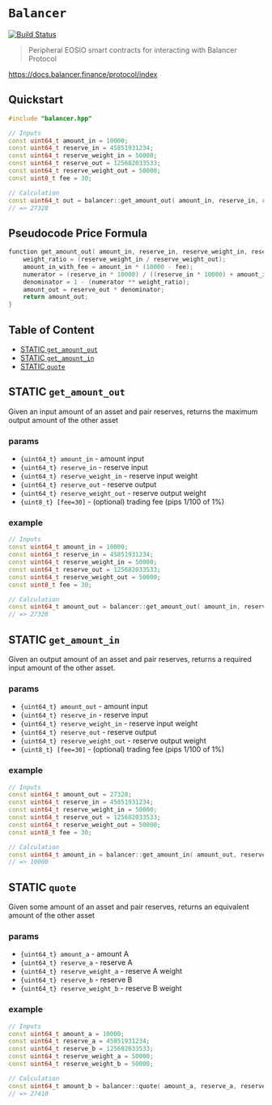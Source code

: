 # **`Balancer`**

[![Build Status](https://travis-ci.org/stableex/sx.balancer.svg?branch=master)](https://travis-ci.org/stableex/sx.balancer)

> Peripheral EOSIO smart contracts for interacting with Balancer Protocol

https://docs.balancer.finance/protocol/index

## Quickstart

```c++
#include "balancer.hpp"

// Inputs
const uint64_t amount_in = 10000;
const uint64_t reserve_in = 45851931234;
const uint64_t reserve_weight_in = 50000;
const uint64_t reserve_out = 125682033533;
const uint64_t reserve_weight_out = 50000;
const uint8_t fee = 30;

// Calculation
const uint64_t out = balancer::get_amount_out( amount_in, reserve_in, reserve_weight_in, reserve_out, reserve_weight_out, fee );
// => 27328
```

## Pseudocode Price Formula

```c++
function get_amount_out( amount_in, reserve_in, reserve_weight_in, reserve_out, reserve_weight_out, fee ) {
    weight_ratio = (reserve_weight_in / reserve_weight_out);
    amount_in_with_fee = amount_in * (10000 - fee);
    numerator = (reserve_in * 10000) / ((reserve_in * 10000) + amount_in_with_fee)
    denominator = 1 - (numerator ** weight_ratio);
    amount_out = reserve_out * denominator;
    return amount_out;
}
```

## Table of Content

- [STATIC `get_amount_out`](#static-get_amount_out)
- [STATIC `get_amount_in`](#static-get_amount_in)
- [STATIC `quote`](#static-quote)

## STATIC `get_amount_out`

Given an input amount of an asset and pair reserves, returns the maximum output amount of the other asset

### params

- `{uint64_t} amount_in` - amount input
- `{uint64_t} reserve_in` - reserve input
- `{uint64_t} reserve_weight_in` - reserve input weight
- `{uint64_t} reserve_out` - reserve output
- `{uint64_t} reserve_weight_out` - reserve output weight
- `{uint8_t} [fee=30]` - (optional) trading fee (pips 1/100 of 1%)

### example

```c++
// Inputs
const uint64_t amount_in = 10000;
const uint64_t reserve_in = 45851931234;
const uint64_t reserve_weight_in = 50000;
const uint64_t reserve_out = 125682033533;
const uint64_t reserve_weight_out = 50000;
const uint8_t fee = 30;

// Calculation
const uint64_t amount_out = balancer::get_amount_out( amount_in, reserve_in, reserve_weight_in, reserve_out, reserve_weight_out );
// => 27328
```

## STATIC `get_amount_in`

Given an output amount of an asset and pair reserves, returns a required input amount of the other asset.

### params

- `{uint64_t} amount_out` - amount input
- `{uint64_t} reserve_in` - reserve input
- `{uint64_t} reserve_weight_in` - reserve input weight
- `{uint64_t} reserve_out` - reserve output
- `{uint64_t} reserve_weight_out` - reserve output weight
- `{uint8_t} [fee=30]` - (optional) trading fee (pips 1/100 of 1%)

### example

```c++
// Inputs
const uint64_t amount_out = 27328;
const uint64_t reserve_in = 45851931234;
const uint64_t reserve_weight_in = 50000;
const uint64_t reserve_out = 125682033533;
const uint64_t reserve_weight_out = 50000;
const uint8_t fee = 30;

// Calculation
const uint64_t amount_in = balancer::get_amount_in( amount_out, reserve_in, reserve_weight_in, reserve_out, reserve_weight_out, fee );
// => 10000
```

## STATIC `quote`

Given some amount of an asset and pair reserves, returns an equivalent amount of the other asset

### params

- `{uint64_t} amount_a` - amount A
- `{uint64_t} reserve_a` - reserve A
- `{uint64_t} reserve_weight_a` - reserve A weight
- `{uint64_t} reserve_b` - reserve B
- `{uint64_t} reserve_weight_b` - reserve B weight

### example

```c++
// Inputs
const uint64_t amount_a = 10000;
const uint64_t reserve_a = 45851931234;
const uint64_t reserve_b = 125682033533;
const uint64_t reserve_weight_a = 50000;
const uint64_t reserve_weight_b = 50000;

// Calculation
const uint64_t amount_b = balancer::quote( amount_a, reserve_a, reserve_weight_a, reserve_b, reserve_weight_b );
// => 27410
```